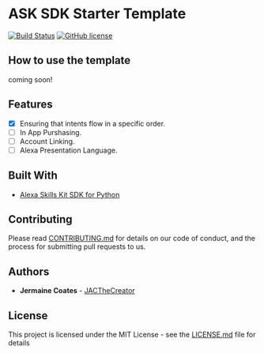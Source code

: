 # ASK SDK Starter Template

[![Build Status](https://travis-ci.org/JACTheCreator/ask-sdk-starter-template.svg?branch=master)](https://travis-ci.org/JACTheCreator/ask-sdk-starter-template)
[![GitHub license](https://img.shields.io/github/license/JACTheCreator/ask-sdk-starter-custom-skill-template-python.svg)](https://github.com/JACTheCreator/ask-sdk-starter-custom-skill-template-python/blob/master/LICENSE)

## How to use the template

coming soon!

## Features

- [x] Ensuring that intents flow in a specific order.
- [ ] In App Purshasing.
- [ ] Account Linking.
- [ ] Alexa Presentation Language.

## Built With

* [Alexa Skills Kit SDK for Python](https://github.com/alexa/alexa-skills-kit-sdk-for-python)

## Contributing

Please read [CONTRIBUTING.md](https://github.com/JACTheCreator/ask-sdk-starter-custom-skill-template-python/blob/master/CONTRIBUTING.md) for details on our code of conduct, and the process for submitting pull requests to us.

## Authors

* **Jermaine Coates** - [JACTheCreator](https://github.com/JACTheCreator)

## License

This project is licensed under the MIT License - see the [LICENSE.md](https://github.com/JACTheCreator/ask-sdk-starter-custom-skill-template-python/blob/master/LICENSE) file for details
